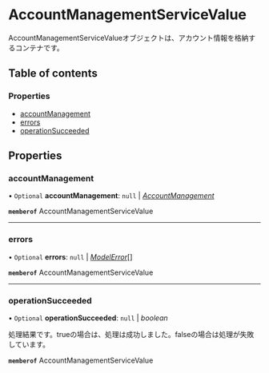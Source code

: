 # AccountManagementServiceValue


<div lang=\"ja\">AccountManagementServiceValueオブジェクトは、アカウント情報を格納するコンテナです。</div> 

## Table of contents

### Properties

- [accountManagement](accountmanagementservicevalue.md#accountmanagement)
- [errors](accountmanagementservicevalue.md#errors)
- [operationSucceeded](accountmanagementservicevalue.md#operationsucceeded)

## Properties

### accountManagement

• `Optional` **accountManagement**: ``null`` \| [*AccountManagement*](accountmanagement.md)

**`memberof`** AccountManagementServiceValue

___

### errors

• `Optional` **errors**: ``null`` \| [*ModelError*](modelerror.md)[]

**`memberof`** AccountManagementServiceValue

___

### operationSucceeded

• `Optional` **operationSucceeded**: ``null`` \| *boolean*

<div lang=\"ja\">処理結果です。trueの場合は、処理は成功しました。falseの場合は処理が失敗しています。</div> 

**`memberof`** AccountManagementServiceValue
